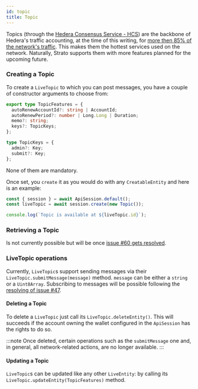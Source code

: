 ```yaml
---
id: topic
title: Topic
---
```


Topics (through the [Hedera Consensus Service - HCS](https://docs.hedera.com/guides/docs/sdks/consensus)) are the backbone of Hedera's traffic accounting, at the time of this writing, for [more then 85% of the network's traffic](https://app.dragonglass.me/chart?name=txn-service-type&period=1D). This makes them the hottest services used on the network. Naturally, Strato supports them with more features planned for the upcoming future.

### Creating a Topic

To create a `LiveTopic` to which you can post messages, you have a couple of constructor arguments to choose from:

```typescript
export type TopicFeatures = {
  autoRenewAccountId?: string | AccountId;
  autoRenewPeriod?: number | Long.Long | Duration;
  memo?: string;
  keys?: TopicKeys;
};

type TopicKeys = {
  admin?: Key;
  submit?: Key;
};
```

None of them are mandatory.

Once set, you `create` it as you would do with any `CreatableEntity` and here is an example:

```js live=true containerKey=create_a_topic
const { session } = await ApiSession.default();
const liveTopic = await session.create(new Topic());

console.log(`Topic is available at ${liveTopic.id}`);
```

### Retrieving a Topic

Is not currently possible but will be once [issue #60 gets resolved](https://github.com/buidler-labs/hedera-strato-js/issues/60).

### LiveTopic operations

Currently, `LiveTopic`s support sending messages via their `LiveTopic.submitMessage(message)` method. `message` can be either a `string` or a `Uint8Array`. Subscribing to messages will be possible following the [resolving of issue #47](https://github.com/buidler-labs/hedera-strato-js/issues/47).

#### Deleting a Topic

To delete a `LiveTopic` just call its `LiveTopic.deleteEntity()`. This will succeeds if the account owning the wallet configured in the `ApiSession` has the rights to do so.

:::note
Once deleted, certain operations such as the `submitMessage` one and, in general, all network-related actions, are no longer available.
:::

#### Updating a Topic

`LiveTopic`s can be updated like any other `LiveEntity`: by calling its `LiveTopic.updateEntity(TopicFeatures)` method.
